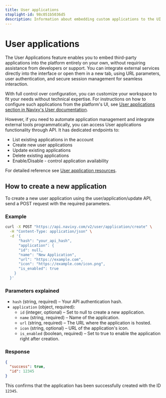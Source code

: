 ```yaml
---
title: User applications
stoplight-id: 98c051b5036d5
description: Information about embedding custom applications to the UI on user's own
---
```


# User applications

The User Applications feature enables you to embed third-party applications into the platform entirely on your own, without requiring assistance from developers or support. You can integrate external services directly into the interface or open them in a new tab, using URL parameters, user authentication, and secure session management for seamless interaction.

With full control over configuration, you can customize your workspace to fit your needs without technical expertise. For instructions on how to configure such applications from the platform's UI, see [User applications section in Navixy's User documentation](https://docs.navixy.com/user-guide/user-applications).

However, if you need to automate application management and integrate external tools programmatically, you can access User applications functionality through API. It has dedicated endpoints to:

* List existing applications in the account
* Create new user applications
* Update existing applications
* Delete existing applications
* Enable/Disable - control application availability

For detailed reference see [User application resources](../../../../../backend-api/resources/commons/backend-api/resources/commons/user/applications.md).

## How to create a new application

To create a new user application using the user/application/update API, send a POST request with the required parameters.

### Example

```bash
curl -X POST "https://api.navixy.com/v2/user/application/create" \
  -H "Content-Type: application/json" \
  -d '{
      "hash": "your_api_hash",
      "application": {
      "id": null,
      "name": "New Application",
      "url": "https://example.com",
      "icon": "https://example.com/icon.png",
      "is_enabled": true
    }
  }'
```

### Parameters explained

* `hash` (string, required) – Your API authentication hash.
* `application` (object, required):
  * `id` (integer, optional) – Set to null to create a new application.
  * `name` (string, required) – Name of the application.
  * `url` (string, required) – The URL where the application is hosted.
  * `icon` (string, optional) – URL of the application's icon.
  * `is_enabled` (boolean, required) – Set to true to enable the application right after creation.

### Response

```json
{
  "success": true,
  "id": 12345
}
```

This confirms that the application has been successfully created with the ID `12345`.
